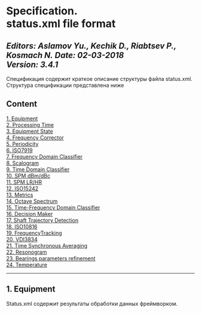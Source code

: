 Specification.  
status.xml file format
====

*Editors: Aslamov Yu., Kechik D., Riabtsev P., Kosmach N.* 
*Date: 02-03-2018*  
*Version: 3.4.1*  
----

Спецификация содержит краткое описание структуры файла status.xml. Структура спецификации представлена ниже

## Content

[1. Equipment](#equipment)  
[2. Processing Time](#processing_time)  
[3. Equipment State](#equipment_state)  
[4. Frequency Corrector](#frequency_corrector)  
[5. Periodicity](#periodicity)  
[6. ISO7919](#iso7919)  
[7. Frequency Domain Classifier](#frequency_domain_classifier)  
[8. Scalogram](#scalogram)  
[9. Time Domain Classifier](#time_domain_classifier)  
[10. SPM dBm/dBc](#spm_dbm_dbc)  
[11. SPM LR/HR](#spm_lr_hr)  
[12. ISO15242](#iso15242)  
[13. Metrics](#metrics)  
[14. Octave Spectrum](#octave_spectrum)  
[15. Time-Frequency Domain Classifier](#time_frequency_domain_classifier)  
[16. Decision Maker](#decision_maker)  
[17. Shaft Trajectory Detection](#shaft_trajectory_detection)  
[18. ISO10816](#iso10816)  
[19. FrequencyTracking](#frequencyTracking)  
[20. VDI3834](#vdi3834)  
[21. Time Synchronous Averaging](#time_synchronous_averaging)  
[22. Resonogram](#resonogram)  
[23. Bearings parameters refinement](#bearings_parameters_refinement)  
[24. Temperature](#temperature)  
___

## <a name="equipment">1. Equipment</a>

Status.xml содержит результаты обработки данных фреймворком.














